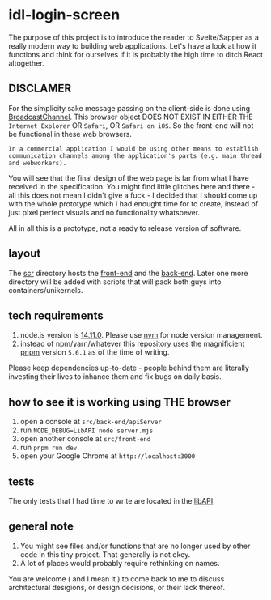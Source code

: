 # idl-login-screen

The purpose of this project is to introduce the reader to Svelte/Sapper as a really modern way to building web applications.
Let's have a look at how it functions and think for ourselves if it is probably the high time to ditch React altogether.

## DISCLAMER

For the simplicity sake message passing on the client-side is done using [BroadcastChannel](https://developer.mozilla.org/en-US/docs/Web/API/BroadcastChannel).
This browser object DOES NOT EXIST IN EITHER THE `Internet Explorer` OR `Safari`, OR `Safari on iOS`. So the front-end will not be functional in these
web browsers.

`In a commercial application I would be using other means to establish communication channels among the application's parts (e.g. main thread and webworkers).`

You will see that the final design of the web page is far from what I have received in the specification. You might find little glitches here and there - 
all this does not mean I didn't give a fuck - I decided that I should come up with the whole prototype which I had enought time for to create,
instead of just pixel perfect visuals and no functionality whatsoever.

All in all this is a prototype, not a ready to release version of software.

## layout

The [scr](src/) directory hosts the [front-end](src/front-end/README.md) and the [back-end](src/back-end/README.md).
Later one more directory will be added with scripts that will pack both guys into containers/unikernels.

## tech requirements

1. node.js version is [14.11.0](https://github.com/nodejs/node/blob/master/doc/changelogs/CHANGELOG_V14.md#14.10.1). Please use [nvm](https://github.com/nvm-sh/nvm/blob/master/README.md) for node version management.
2. instead of npm/yarn/whatever this repository uses the magnificient [pnpm](https://github.com/pnpm/self-installer#readme) version `5.6.1` as of the time of writing.

Please keep dependencies up-to-date - people behind them are literally investing their lives to inhance them and fix bugs on daily basis.

## how to see it is working using THE browser

1. open a console at `src/back-end/apiServer`
2. run `NODE_DEBUG=LibAPI node server.mjs`
3. open another console at `src/front-end`
4. run `pnpm run dev`
5. open your Google Chrome at `http://localhost:3000`

## tests

The only tests that I had time to write are located in the [libAPI](src/back-end/libAPI).

## general note

1. You might see files and/or functions that are no longer used by other code in this tiny project. That generally is not okey.
2. A lot of places would probably require rethinking on names.

You are welcome ( and I mean it ) to come back to me to discuss architectural desigions, or design decisions, or their lack thereof.
